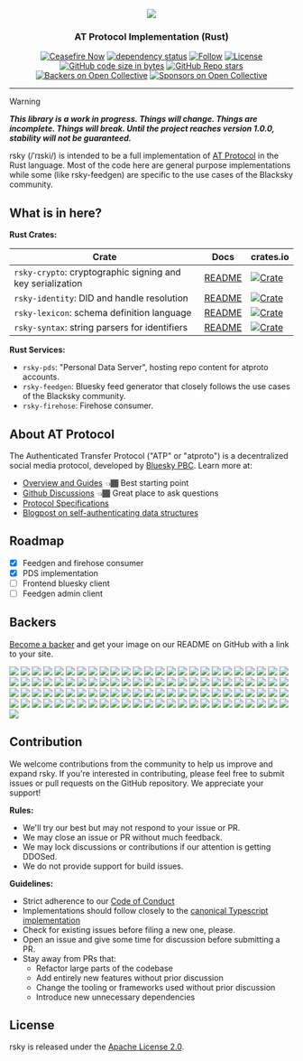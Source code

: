 <p align="center">
    <a href="https://blackskyweb.xyz">
    <img src="https://cdn.prod.website-files.com/654d195a7700754d810d2693/66ef82384f93b80bfb132738_rsky-banner-2.jpg">
    </a>
</p>
<h3 align="center">
  AT Protocol Implementation (Rust)
</h3>

<div align="center">

[![Ceasefire Now](https://badge.techforpalestine.org/default)](https://techforpalestine.org/learn-more)
[![dependency status](https://deps.rs/repo/github/blacksky-algorithms/rsky/status.svg?style=flat-square)](https://deps.rs/repo/github/blacksky-algorithms/rsky)
[![Follow](https://img.shields.io/badge/Follow-%40blacksky.app-0073fa?style=flat&logo=bluesky&labelColor=%23151e27&link=https%3A%2F%2Fbsky.app%2Fprofile%2Fblacksky.app)](https://bsky.app/profile/blacksky.app)
[![License](https://img.shields.io/badge/License-Apache_2.0-blue.svg)](https://opensource.org/licenses/Apache-2.0)
[![GitHub code size in bytes](https://img.shields.io/github/languages/code-size/blacksky-algorithms/rsky?logo=github)](https://github.com/blacksky-algorithms/rsky)
[![GitHub Repo stars](https://img.shields.io/github/stars/blacksky-algorithms/rsky?style=flat&logo=github)](https://github.com/blacksky-algorithms/rsky)
[![Backers on Open Collective](https://opencollective.com/blacksky/backers/badge.svg)](#backers)
[![Sponsors on Open Collective](https://opencollective.com/blacksky/sponsors/badge.svg)](#sponsors)

</div>

---
> [!WARNING]
> ***This library is a work in progress. Things will change. Things are incomplete. Things will break. Until the project reaches version 1.0.0, stability will not be guaranteed.***

rsky (/ˈrɪski/) is intended to be a full implementation of [AT Protocol](https://atproto.com/) in the Rust language. Most of the code here are general purpose implementations while some (like rsky-feedgen) are specific to the use cases of the Blacksky community.

## What is in here?

**Rust Crates:**

| Crate                                                                       | Docs                                       | crates.io                                                                                                             |
| ----------------------------------------------------------------------------- | ------------------------------------------ | --------------------------------------------------------------------------------------------------------------- |
| `rsky-crypto`: cryptographic signing and key serialization                | [README](./rsky-crypto/README.md)      | [![Crate](https://img.shields.io/crates/v/rsky-crypto?logo=rust&style=flat-square&logoColor=E05D44&color=E05D44)](https://crates.io/crates/rsky-crypto)          |
| `rsky-identity`: DID and handle resolution                                | [README](./rsky-identity/README.md)    | [![Crate](https://img.shields.io/crates/v/rsky-identity?logo=rust&style=flat-square&logoColor=E05D44&color=E05D44)](https://crates.io/crates/rsky-identity)       |
| `rsky-lexicon`: schema definition language                                | [README](./rsky-lexicon/README.md)     | [![Crate](https://img.shields.io/crates/v/rsky-lexicon?logo=rust&style=flat-square&logoColor=E05D44&color=E05D44)](https://crates.io/crates/rsky-lexicon)         |
| `rsky-syntax`: string parsers for identifiers                             | [README](./rsky-syntax/README.md)    | [![Crate](https://img.shields.io/crates/v/rsky-syntax?logo=rust&style=flat-square&logoColor=E05D44&color=E05D44)](https://crates.io/crates/rsky-syntax)          |

**Rust Services:**

- `rsky-pds`: "Personal Data Server", hosting repo content for atproto accounts.
- `rsky-feedgen`: Bluesky feed generator that closely follows the use cases of the Blacksky community.
- `rsky-firehose`: Firehose consumer.

## About AT Protocol

The Authenticated Transfer Protocol ("ATP" or "atproto") is a decentralized social media protocol, developed by [Bluesky PBC](https://bsky.social). Learn more at:

- [Overview and Guides](https://atproto.com/guides/overview) 👈🏾 Best starting point
- [Github Discussions](https://github.com/bluesky-social/atproto/discussions) 👈🏾 Great place to ask questions
- [Protocol Specifications](https://atproto.com/specs/atp)
- [Blogpost on self-authenticating data structures](https://bsky.social/about/blog/3-6-2022-a-self-authenticating-social-protocol)

## Roadmap

-   [x] Feedgen and firehose consumer
-   [x] PDS implementation
-   [ ] Frontend bluesky client
-   [ ] Feedgen admin client

## Backers

[Become a backer](https://opencollective.com/blacksky#backer) and get your image on our README on GitHub with a link to your site.

<a href="https://opencollective.com/blacksky/backer/0/website?requireActive=false" target="_blank"><img src="https://opencollective.com/blacksky/backer/0/avatar.svg?requireActive=false"></a>
<a href="https://opencollective.com/blacksky/backer/1/website?requireActive=false" target="_blank"><img src="https://opencollective.com/blacksky/backer/1/avatar.svg?requireActive=false"></a>
<a href="https://opencollective.com/blacksky/backer/2/website?requireActive=false" target="_blank"><img src="https://opencollective.com/blacksky/backer/2/avatar.svg?requireActive=false"></a>
<a href="https://opencollective.com/blacksky/backer/3/website?requireActive=false" target="_blank"><img src="https://opencollective.com/blacksky/backer/3/avatar.svg?requireActive=false"></a>
<a href="https://opencollective.com/blacksky/backer/4/website?requireActive=false" target="_blank"><img src="https://opencollective.com/blacksky/backer/4/avatar.svg?requireActive=false"></a>
<a href="https://opencollective.com/blacksky/backer/5/website?requireActive=false" target="_blank"><img src="https://opencollective.com/blacksky/backer/5/avatar.svg?requireActive=false"></a>
<a href="https://opencollective.com/blacksky/backer/6/website?requireActive=false" target="_blank"><img src="https://opencollective.com/blacksky/backer/6/avatar.svg?requireActive=false"></a>
<a href="https://opencollective.com/blacksky/backer/7/website?requireActive=false" target="_blank"><img src="https://opencollective.com/blacksky/backer/7/avatar.svg?requireActive=false"></a>
<a href="https://opencollective.com/blacksky/backer/8/website?requireActive=false" target="_blank"><img src="https://opencollective.com/blacksky/backer/8/avatar.svg?requireActive=false"></a>
<a href="https://opencollective.com/blacksky/backer/9/website?requireActive=false" target="_blank"><img src="https://opencollective.com/blacksky/backer/9/avatar.svg?requireActive=false"></a>
<a href="https://opencollective.com/blacksky/backer/10/website?requireActive=false" target="_blank"><img src="https://opencollective.com/blacksky/backer/10/avatar.svg?requireActive=false"></a>
<a href="https://opencollective.com/blacksky/backer/11/website?requireActive=false" target="_blank"><img src="https://opencollective.com/blacksky/backer/11/avatar.svg?requireActive=false"></a>
<a href="https://opencollective.com/blacksky/backer/12/website?requireActive=false" target="_blank"><img src="https://opencollective.com/blacksky/backer/12/avatar.svg?requireActive=false"></a>
<a href="https://opencollective.com/blacksky/backer/13/website?requireActive=false" target="_blank"><img src="https://opencollective.com/blacksky/backer/13/avatar.svg?requireActive=false"></a>
<a href="https://opencollective.com/blacksky/backer/14/website?requireActive=false" target="_blank"><img src="https://opencollective.com/blacksky/backer/14/avatar.svg?requireActive=false"></a>
<a href="https://opencollective.com/blacksky/backer/15/website?requireActive=false" target="_blank"><img src="https://opencollective.com/blacksky/backer/15/avatar.svg?requireActive=false"></a>
<a href="https://opencollective.com/blacksky/backer/16/website?requireActive=false" target="_blank"><img src="https://opencollective.com/blacksky/backer/16/avatar.svg?requireActive=false"></a>
<a href="https://opencollective.com/blacksky/backer/17/website?requireActive=false" target="_blank"><img src="https://opencollective.com/blacksky/backer/17/avatar.svg?requireActive=false"></a>
<a href="https://opencollective.com/blacksky/backer/18/website?requireActive=false" target="_blank"><img src="https://opencollective.com/blacksky/backer/18/avatar.svg?requireActive=false"></a>
<a href="https://opencollective.com/blacksky/backer/19/website?requireActive=false" target="_blank"><img src="https://opencollective.com/blacksky/backer/19/avatar.svg?requireActive=false"></a>
<a href="https://opencollective.com/blacksky/backer/20/website?requireActive=false" target="_blank"><img src="https://opencollective.com/blacksky/backer/20/avatar.svg?requireActive=false"></a>
<a href="https://opencollective.com/blacksky/backer/21/website?requireActive=false" target="_blank"><img src="https://opencollective.com/blacksky/backer/21/avatar.svg?requireActive=false"></a>
<a href="https://opencollective.com/blacksky/backer/22/website?requireActive=false" target="_blank"><img src="https://opencollective.com/blacksky/backer/22/avatar.svg?requireActive=false"></a>
<a href="https://opencollective.com/blacksky/backer/23/website?requireActive=false" target="_blank"><img src="https://opencollective.com/blacksky/backer/23/avatar.svg?requireActive=false"></a>
<a href="https://opencollective.com/blacksky/backer/24/website?requireActive=false" target="_blank"><img src="https://opencollective.com/blacksky/backer/24/avatar.svg?requireActive=false"></a>
<a href="https://opencollective.com/blacksky/backer/25/website?requireActive=false" target="_blank"><img src="https://opencollective.com/blacksky/backer/25/avatar.svg?requireActive=false"></a>
<a href="https://opencollective.com/blacksky/backer/26/website?requireActive=false" target="_blank"><img src="https://opencollective.com/blacksky/backer/26/avatar.svg?requireActive=false"></a>
<a href="https://opencollective.com/blacksky/backer/27/website?requireActive=false" target="_blank"><img src="https://opencollective.com/blacksky/backer/27/avatar.svg?requireActive=false"></a>
<a href="https://opencollective.com/blacksky/backer/28/website?requireActive=false" target="_blank"><img src="https://opencollective.com/blacksky/backer/28/avatar.svg?requireActive=false"></a>
<a href="https://opencollective.com/blacksky/backer/29/website?requireActive=false" target="_blank"><img src="https://opencollective.com/blacksky/backer/29/avatar.svg?requireActive=false"></a>
<a href="https://opencollective.com/blacksky/backer/30/website?requireActive=false" target="_blank"><img src="https://opencollective.com/blacksky/backer/30/avatar.svg?requireActive=false"></a>
<a href="https://opencollective.com/blacksky/backer/31/website?requireActive=false" target="_blank"><img src="https://opencollective.com/blacksky/backer/31/avatar.svg?requireActive=false"></a>
<a href="https://opencollective.com/blacksky/backer/32/website?requireActive=false" target="_blank"><img src="https://opencollective.com/blacksky/backer/32/avatar.svg?requireActive=false"></a>
<a href="https://opencollective.com/blacksky/backer/33/website?requireActive=false" target="_blank"><img src="https://opencollective.com/blacksky/backer/33/avatar.svg?requireActive=false"></a>
<a href="https://opencollective.com/blacksky/backer/34/website?requireActive=false" target="_blank"><img src="https://opencollective.com/blacksky/backer/34/avatar.svg?requireActive=false"></a>
<a href="https://opencollective.com/blacksky/backer/35/website?requireActive=false" target="_blank"><img src="https://opencollective.com/blacksky/backer/35/avatar.svg?requireActive=false"></a>
<a href="https://opencollective.com/blacksky/backer/36/website?requireActive=false" target="_blank"><img src="https://opencollective.com/blacksky/backer/36/avatar.svg?requireActive=false"></a>
<a href="https://opencollective.com/blacksky/backer/37/website?requireActive=false" target="_blank"><img src="https://opencollective.com/blacksky/backer/37/avatar.svg?requireActive=false"></a>
<a href="https://opencollective.com/blacksky/backer/38/website?requireActive=false" target="_blank"><img src="https://opencollective.com/blacksky/backer/38/avatar.svg?requireActive=false"></a>
<a href="https://opencollective.com/blacksky/backer/39/website?requireActive=false" target="_blank"><img src="https://opencollective.com/blacksky/backer/39/avatar.svg?requireActive=false"></a>
<a href="https://opencollective.com/blacksky/backer/40/website?requireActive=false" target="_blank"><img src="https://opencollective.com/blacksky/backer/40/avatar.svg?requireActive=false"></a>
<a href="https://opencollective.com/blacksky/backer/41/website?requireActive=false" target="_blank"><img src="https://opencollective.com/blacksky/backer/41/avatar.svg?requireActive=false"></a>
<a href="https://opencollective.com/blacksky/backer/42/website?requireActive=false" target="_blank"><img src="https://opencollective.com/blacksky/backer/42/avatar.svg?requireActive=false"></a>
<a href="https://opencollective.com/blacksky/backer/43/website?requireActive=false" target="_blank"><img src="https://opencollective.com/blacksky/backer/43/avatar.svg?requireActive=false"></a>
<a href="https://opencollective.com/blacksky/backer/44/website?requireActive=false" target="_blank"><img src="https://opencollective.com/blacksky/backer/44/avatar.svg?requireActive=false"></a>
<a href="https://opencollective.com/blacksky/backer/45/website?requireActive=false" target="_blank"><img src="https://opencollective.com/blacksky/backer/45/avatar.svg?requireActive=false"></a>
<a href="https://opencollective.com/blacksky/backer/46/website?requireActive=false" target="_blank"><img src="https://opencollective.com/blacksky/backer/46/avatar.svg?requireActive=false"></a>
<a href="https://opencollective.com/blacksky/backer/47/website?requireActive=false" target="_blank"><img src="https://opencollective.com/blacksky/backer/47/avatar.svg?requireActive=false"></a>
<a href="https://opencollective.com/blacksky/backer/48/website?requireActive=false" target="_blank"><img src="https://opencollective.com/blacksky/backer/48/avatar.svg?requireActive=false"></a>
<a href="https://opencollective.com/blacksky/backer/49/website?requireActive=false" target="_blank"><img src="https://opencollective.com/blacksky/backer/49/avatar.svg?requireActive=false"></a>
<a href="https://opencollective.com/blacksky/backer/50/website?requireActive=false" target="_blank"><img src="https://opencollective.com/blacksky/backer/50/avatar.svg?requireActive=false"></a>
<a href="https://opencollective.com/blacksky/backer/51/website?requireActive=false" target="_blank"><img src="https://opencollective.com/blacksky/backer/51/avatar.svg?requireActive=false"></a>
<a href="https://opencollective.com/blacksky/backer/52/website?requireActive=false" target="_blank"><img src="https://opencollective.com/blacksky/backer/52/avatar.svg?requireActive=false"></a>
<a href="https://opencollective.com/blacksky/backer/53/website?requireActive=false" target="_blank"><img src="https://opencollective.com/blacksky/backer/53/avatar.svg?requireActive=false"></a>
<a href="https://opencollective.com/blacksky/backer/54/website?requireActive=false" target="_blank"><img src="https://opencollective.com/blacksky/backer/54/avatar.svg?requireActive=false"></a>
<a href="https://opencollective.com/blacksky/backer/55/website?requireActive=false" target="_blank"><img src="https://opencollective.com/blacksky/backer/55/avatar.svg?requireActive=false"></a>
<a href="https://opencollective.com/blacksky/backer/56/website?requireActive=false" target="_blank"><img src="https://opencollective.com/blacksky/backer/56/avatar.svg?requireActive=false"></a>
<a href="https://opencollective.com/blacksky/backer/57/website?requireActive=false" target="_blank"><img src="https://opencollective.com/blacksky/backer/57/avatar.svg?requireActive=false"></a>
<a href="https://opencollective.com/blacksky/backer/58/website?requireActive=false" target="_blank"><img src="https://opencollective.com/blacksky/backer/58/avatar.svg?requireActive=false"></a>
<a href="https://opencollective.com/blacksky/backer/59/website?requireActive=false" target="_blank"><img src="https://opencollective.com/blacksky/backer/59/avatar.svg?requireActive=false"></a>
<a href="https://opencollective.com/blacksky/backer/60/website?requireActive=false" target="_blank"><img src="https://opencollective.com/blacksky/backer/60/avatar.svg?requireActive=false"></a>
<a href="https://opencollective.com/blacksky/backer/61/website?requireActive=false" target="_blank"><img src="https://opencollective.com/blacksky/backer/61/avatar.svg?requireActive=false"></a>
<a href="https://opencollective.com/blacksky/backer/62/website?requireActive=false" target="_blank"><img src="https://opencollective.com/blacksky/backer/62/avatar.svg?requireActive=false"></a>
<a href="https://opencollective.com/blacksky/backer/63/website?requireActive=false" target="_blank"><img src="https://opencollective.com/blacksky/backer/63/avatar.svg?requireActive=false"></a>
<a href="https://opencollective.com/blacksky/backer/64/website?requireActive=false" target="_blank"><img src="https://opencollective.com/blacksky/backer/64/avatar.svg?requireActive=false"></a>
<a href="https://opencollective.com/blacksky/backer/65/website?requireActive=false" target="_blank"><img src="https://opencollective.com/blacksky/backer/65/avatar.svg?requireActive=false"></a>
<a href="https://opencollective.com/blacksky/backer/66/website?requireActive=false" target="_blank"><img src="https://opencollective.com/blacksky/backer/66/avatar.svg?requireActive=false"></a>
<a href="https://opencollective.com/blacksky/backer/67/website?requireActive=false" target="_blank"><img src="https://opencollective.com/blacksky/backer/67/avatar.svg?requireActive=false"></a>
<a href="https://opencollective.com/blacksky/backer/68/website?requireActive=false" target="_blank"><img src="https://opencollective.com/blacksky/backer/68/avatar.svg?requireActive=false"></a>
<a href="https://opencollective.com/blacksky/backer/69/website?requireActive=false" target="_blank"><img src="https://opencollective.com/blacksky/backer/69/avatar.svg?requireActive=false"></a>
<a href="https://opencollective.com/blacksky/backer/70/website?requireActive=false" target="_blank"><img src="https://opencollective.com/blacksky/backer/70/avatar.svg?requireActive=false"></a>
<a href="https://opencollective.com/blacksky/backer/71/website?requireActive=false" target="_blank"><img src="https://opencollective.com/blacksky/backer/71/avatar.svg?requireActive=false"></a>
<a href="https://opencollective.com/blacksky/backer/72/website?requireActive=false" target="_blank"><img src="https://opencollective.com/blacksky/backer/72/avatar.svg?requireActive=false"></a>
<a href="https://opencollective.com/blacksky/backer/73/website?requireActive=false" target="_blank"><img src="https://opencollective.com/blacksky/backer/73/avatar.svg?requireActive=false"></a>
<a href="https://opencollective.com/blacksky/backer/74/website?requireActive=false" target="_blank"><img src="https://opencollective.com/blacksky/backer/74/avatar.svg?requireActive=false"></a>
<a href="https://opencollective.com/blacksky/backer/75/website?requireActive=false" target="_blank"><img src="https://opencollective.com/blacksky/backer/75/avatar.svg?requireActive=false"></a>
<a href="https://opencollective.com/blacksky/backer/76/website?requireActive=false" target="_blank"><img src="https://opencollective.com/blacksky/backer/76/avatar.svg?requireActive=false"></a>
<a href="https://opencollective.com/blacksky/backer/77/website?requireActive=false" target="_blank"><img src="https://opencollective.com/blacksky/backer/77/avatar.svg?requireActive=false"></a>
<a href="https://opencollective.com/blacksky/backer/78/website?requireActive=false" target="_blank"><img src="https://opencollective.com/blacksky/backer/78/avatar.svg?requireActive=false"></a>
<a href="https://opencollective.com/blacksky/backer/79/website?requireActive=false" target="_blank"><img src="https://opencollective.com/blacksky/backer/79/avatar.svg?requireActive=false"></a>
<a href="https://opencollective.com/blacksky/backer/80/website?requireActive=false" target="_blank"><img src="https://opencollective.com/blacksky/backer/80/avatar.svg?requireActive=false"></a>
<a href="https://opencollective.com/blacksky/backer/81/website?requireActive=false" target="_blank"><img src="https://opencollective.com/blacksky/backer/81/avatar.svg?requireActive=false"></a>
<a href="https://opencollective.com/blacksky/backer/82/website?requireActive=false" target="_blank"><img src="https://opencollective.com/blacksky/backer/82/avatar.svg?requireActive=false"></a>
<a href="https://opencollective.com/blacksky/backer/83/website?requireActive=false" target="_blank"><img src="https://opencollective.com/blacksky/backer/83/avatar.svg?requireActive=false"></a>
<a href="https://opencollective.com/blacksky/backer/84/website?requireActive=false" target="_blank"><img src="https://opencollective.com/blacksky/backer/84/avatar.svg?requireActive=false"></a>
<a href="https://opencollective.com/blacksky/backer/85/website?requireActive=false" target="_blank"><img src="https://opencollective.com/blacksky/backer/85/avatar.svg?requireActive=false"></a>
<a href="https://opencollective.com/blacksky/backer/86/website?requireActive=false" target="_blank"><img src="https://opencollective.com/blacksky/backer/86/avatar.svg?requireActive=false"></a>
<a href="https://opencollective.com/blacksky/backer/87/website?requireActive=false" target="_blank"><img src="https://opencollective.com/blacksky/backer/87/avatar.svg?requireActive=false"></a>
<a href="https://opencollective.com/blacksky/backer/88/website?requireActive=false" target="_blank"><img src="https://opencollective.com/blacksky/backer/88/avatar.svg?requireActive=false"></a>
<a href="https://opencollective.com/blacksky/backer/89/website?requireActive=false" target="_blank"><img src="https://opencollective.com/blacksky/backer/89/avatar.svg?requireActive=false"></a>
<a href="https://opencollective.com/blacksky/backer/90/website?requireActive=false" target="_blank"><img src="https://opencollective.com/blacksky/backer/90/avatar.svg?requireActive=false"></a>
<a href="https://opencollective.com/blacksky/backer/91/website?requireActive=false" target="_blank"><img src="https://opencollective.com/blacksky/backer/91/avatar.svg?requireActive=false"></a>
<a href="https://opencollective.com/blacksky/backer/92/website?requireActive=false" target="_blank"><img src="https://opencollective.com/blacksky/backer/92/avatar.svg?requireActive=false"></a>
<a href="https://opencollective.com/blacksky/backer/93/website?requireActive=false" target="_blank"><img src="https://opencollective.com/blacksky/backer/93/avatar.svg?requireActive=false"></a>
<a href="https://opencollective.com/blacksky/backer/94/website?requireActive=false" target="_blank"><img src="https://opencollective.com/blacksky/backer/94/avatar.svg?requireActive=false"></a>
<a href="https://opencollective.com/blacksky/backer/95/website?requireActive=false" target="_blank"><img src="https://opencollective.com/blacksky/backer/95/avatar.svg?requireActive=false"></a>
<a href="https://opencollective.com/blacksky/backer/96/website?requireActive=false" target="_blank"><img src="https://opencollective.com/blacksky/backer/96/avatar.svg?requireActive=false"></a>
<a href="https://opencollective.com/blacksky/backer/97/website?requireActive=false" target="_blank"><img src="https://opencollective.com/blacksky/backer/97/avatar.svg?requireActive=false"></a>
<a href="https://opencollective.com/blacksky/backer/98/website?requireActive=false" target="_blank"><img src="https://opencollective.com/blacksky/backer/98/avatar.svg?requireActive=false"></a>
<a href="https://opencollective.com/blacksky/backer/99/website?requireActive=false" target="_blank"><img src="https://opencollective.com/blacksky/backer/99/avatar.svg?requireActive=false"></a>
<a href="https://opencollective.com/blacksky/backer/100/website?requireActive=false" target="_blank"><img src="https://opencollective.com/blacksky/backer/100/avatar.svg?requireActive=false"></a>

## Contribution

We welcome contributions from the community to help us improve and expand rsky. If you're interested in contributing, please feel free to submit issues or pull requests on the GitHub repository. We appreciate your support!

**Rules:**

- We'll try our best but may not respond to your issue or PR.
- We may close an issue or PR without much feedback.
- We may lock discussions or contributions if our attention is getting DDOSed.
- We do not provide support for build issues.

**Guidelines:**

- Strict adherence to our [Code of Conduct](/.github/CODE_OF_CONDUCT.md)
- Implementations should follow closely to the [canonical Typescript implementation](https://github.com/bluesky-social/atproto)
- Check for existing issues before filing a new one, please.
- Open an issue and give some time for discussion before submitting a PR.
- Stay away from PRs that:
    - Refactor large parts of the codebase
    - Add entirely new features without prior discussion
    - Change the tooling or frameworks used without prior discussion
    - Introduce new unnecessary dependencies

## License

rsky is released under the [Apache License 2.0](./LICENSE).